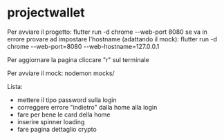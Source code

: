 # projectwallet

Per avviare il progetto:
flutter run -d chrome --web-port 8080 
se va in errore provare ad impostare l'hostname (adattando il mock):
flutter run -d chrome --web-port=8080 --web-hostname=127.0.0.1


Per aggiornare la pagina cliccare "r" sul terminale

Per avviare il mock:
nodemon mocks/

Lista:

- mettere il tipo password sulla login
- correggere errore "indietro" dalla home alla login
- fare per bene le card della home
- inserire spinner loading
- fare pagina dettaglio crypto
